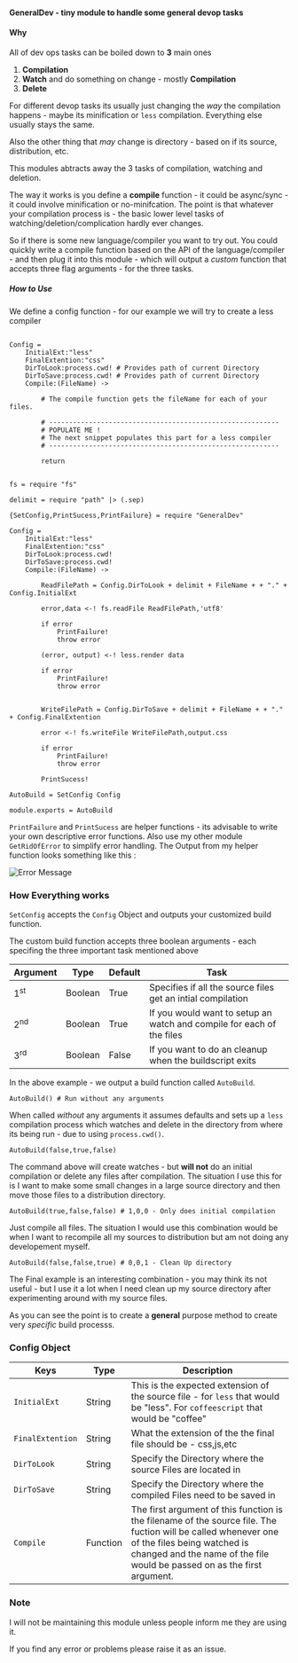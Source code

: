 #### GeneralDev - tiny module to handle some general devop tasks


#### Why

All of dev ops tasks can be boiled down to **3** main ones

1. **Compilation**
2. **Watch** and do something on change - mostly **Compilation**
3. **Delete**


For different devop tasks its usually just changing the *way* the compilation happens - maybe its minification or `less` compilation.  Everything else usually stays the same. 

Also the other thing that *may* change is directory - based on if its source, distribution, etc. 

This modules abtracts away the 3 tasks of compilation, watching and deletion. 

The way it works is you define a **compile** function - it could be async/sync - it could involve minification or no-minifcation. The point is that whatever your compilation process is - the basic lower level tasks of watching/deletion/complication hardly ever changes.


So if there is some new language/compiler you want to try out. You could quickly write a compile function based on the API of the language/compiler - and then plug it into this module - which will output a *custom* function that accepts three flag arguments - for the three tasks.

##### How to Use 

We define a config function - for our example we will try to create a less compiler 

```livescript

Config =
	InitialExt:"less"
	FinalExtention:"css"
	DirToLook:process.cwd! # Provides path of current Directory
	DirToSave:process.cwd! # Provides path of current Directory
	Compile:(FileName) ->

		# The compile function gets the fileName for each of your files.
		
		# ----------------------------------------------------------
		# POPULATE ME !
		# The next snippet populates this part for a less compiler
		# ----------------------------------------------------------

		return

```

```livescript

fs = require "fs"

delimit = require "path" |> (.sep)

{SetConfig,PrintSucess,PrintFailure} = require "GeneralDev"

Config =
	InitialExt:"less"
	FinalExtention:"css"
	DirToLook:process.cwd! 
	DirToSave:process.cwd! 
	Compile:(FileName) ->

		ReadFilePath = Config.DirToLook + delimit + FileName + + "." + Config.InitialExt

		error,data <-! fs.readFile ReadFilePath,'utf8'

		if error 
			PrintFailure!
			throw error

		(error, output) <-! less.render data

		if error
			PrintFailure!
			throw error


		WriteFilePath = Config.DirToSave + delimit + FileName + + "." + Config.FinalExtention

		error <-! fs.writeFile WriteFilePath,output.css

		if error
			PrintFailure!
			throw error

		PrintSucess!

AutoBuild = SetConfig Config

module.exports = AutoBuild

```
`PrintFailure` and `PrintSucess` are helper functions - its advisable to write your own descriptive error functions. Also use my other module `GetRidOfError` to simplify error handling. The Output from my helper function looks something like this :

![Error Message](http://i.imgur.com/0QwSjlQ.png)

### How Everything works 

`SetConfig` accepts the `Config` Object and outputs your customized build function. 

The custom build function accepts three boolean arguments - each specifing the three important task mentioned above

|Argument| Type |Default | Task | 
|----------------|-------------------|-------------------|----|
|1<sup>st<sup>| Boolean | True  | Specifies if all the source files get an intial compilation |
|2<sup>nd<sup>| Boolean | True  | If you would want to setup an watch and compile for each of the files |
|3<sup>rd<sup>| Boolean | False | If you want to do an cleanup when the buildscript exits |

In the above example - we output a build function called `AutoBuild`. 

```livescript
AutoBuild() # Run without any arguments
```

When called *without* any arguments it assumes defaults and sets up a `less` compilation process which watches and delete in the directory from where its being run - due to using `process.cwd()`.

```livescript
AutoBuild(false,true,false)
```

The command above will create watches - but **will not** do an initial compilation or delete any files after compilation. The situation I use this for is I want to make some small changes in a large source directory and then move those files to a distribution directory.

```livescript
AutoBuild(true,false,false) # 1,0,0 - Only does initial compilation
```


Just compile all files. The situation I would use this combination would be when I want to recompile all my sources to distribution but am not doing any developement myself.


```livescript
AutoBuild(false,false,true) # 0,0,1 - Clean Up directory 
```

The Final example is an interesting combination - you may think its not useful - but I use it a lot when I need clean up my source directory after experimenting around with my source files.

As you can see the point is to create a **general** purpose method to create very *specific* build processs.

### Config Object

| Keys           | Type     | Description                                                                    |
|----------------|----------|--------------------------------------------------------------------------------|
| `InitialExt`     | String   | This is the expected extension of the source file - for `less` that would be "less". For `coffeescript` that would be "coffee"|
| `FinalExtention` | String   | What the extension of the the final file should be - css,js,etc               |
| `DirToLook`      | String   | Specify the Directory where the source Files are located in                   |
| `DirToSave`      | String   | Specify the Directory where the compiled Files need to be saved in            |
| `Compile`        | Function | The first argument of this function is the filename of the source file. The fuction will be called whenever one of the files being watched is changed and the name of the file would be passed on as the first argument. |


### Note

I will not be maintaining this module unless people inform me they are using it. 

If you find any error or problems please raise it as an issue.